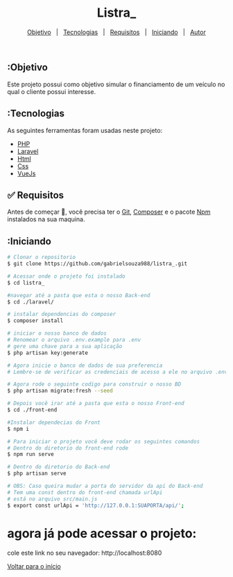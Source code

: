 

<h1 align="center">Listra_</h1>

<p align="center">
  <a href="#Objetivo">Objetivo</a> &#xa0; | &#xa0; 
  <a href="#Tecnologias">Tecnologias</a> &#xa0; | &#xa0;
  <a href="#Requisitos">Requisitos</a> &#xa0; | &#xa0;
  <a href="#Iniciando">Iniciando</a> &#xa0; | &#xa0;
  <a href="https://github.com/gabrielsouza988" target="_blank">Autor</a>
</p>

<br>

## :Objetivo ##

Este projeto possui como objetivo simular o financiamento de um veículo no qual o cliente possui interesse.

## :Tecnologias ##

As seguintes ferramentas foram usadas neste projeto:

- [PHP](https://www.php.net/)
- [Laravel](https://laravel.com/)
- [Html](https://developer.mozilla.org/pt-BR/docs/Web/HTML/)
- [Css](https://devdocs.io/css/)
- [VueJs](https://vuejs.org/)

## :white_check_mark: Requisitos ##

Antes de começar :checkered_flag:, você precisa ter o [Git](https://git-scm.com), [Composer](https://getcomposer.org/) e o pacote [Npm](https://nodejs.org/en/docs/) instalados na sua maquina.

## :Iniciando ##

```bash
# Clonar o repositorio
$ git clone https://github.com/gabrielsouza988/listra_.git

# Acessar onde o projeto foi instalado
$ cd listra_

#navegar até a pasta que esta o nosso Back-end
$ cd ./laravel/

# instalar dependencias do composer
$ composer install

# iniciar o nosso banco de dados
# Renomear o arquivo .env.example para .env
# gere uma chave para a sua aplicação
$ php artisan key:generate

# Agora inicie o banco de dados de sua preferencia
# Lembre-se de verificar as credenciais de acesso a ele no arquivo .env

# Agora rode o seguinte codigo para construir o nosso BD
$ php artisan migrate:fresh --seed

# Depois você irar até a pasta que esta o nosso Front-end
$ cd ./front-end

#Instalar dependecias do Front
$ npm i

# Para iniciar o projeto você deve rodar os seguintes comandos
# Dentro do diretorio do front-end rode
$ npm run serve

# Dentro do diretorio do Back-end
$ php artisan serve

# OBS: Caso queira mudar a porta do servidor da api do Back-end
# Tem uma const dentro do front-end chamada urlApi
# está no arquivo src/main.js
$ export const urlApi = 'http://127.0.0.1:SUAPORTA/api/';

```

# agora já pode acessar o projeto:
cole este link no seu navegador: http://localhost:8080

<a href="#top">Voltar para o início</a>
